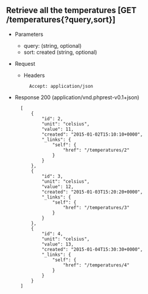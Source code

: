 ## Retrieve all the temperatures [GET /temperatures{?query,sort}]

+ Parameters

    + query: (string, optional)
    + sort: created (string, optional)

+ Request

    + Headers

            Accept: application/json

+ Response 200 (application/vnd.phprest-v0.1+json)

        [
            {
                "id": 2,
                "unit": "celsius",
                "value": 11,
                "created": "2015-01-02T15:10:10+0000",
                "_links": {
                    "self": {
                        "href": "/temperatures/2"
                    }
                }
            },
            {
                "id": 3,
                "unit": "celsius",
                "value": 12,
                "created": "2015-01-03T15:20:20+0000",
                "_links": {
                    "self": {
                        "href": "/temperatures/3"
                    }
                }
            },
            {
                "id": 4,
                "unit": "celsius",
                "value": 13,
                "created": "2015-01-04T15:30:30+0000",
                "_links": {
                    "self": {
                        "href": "/temperatures/4"
                    }
                }
            }
        ]

